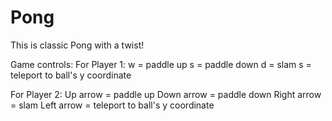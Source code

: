 # Pong
This is classic Pong with a twist!

Game controls:
For Player 1: 
w = paddle up
s = paddle down
d = slam 
s = teleport to ball's y coordinate

For Player 2:
Up arrow = paddle up
Down arrow = paddle down
Right arrow = slam 
Left arrow = teleport to ball's y coordinate

